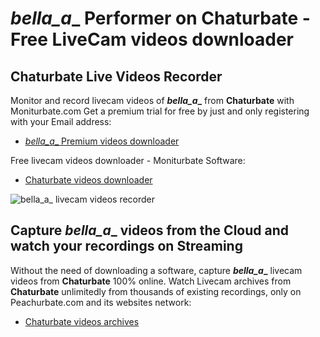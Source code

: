# _bella_a__ Performer on Chaturbate - Free LiveCam videos downloader

## Chaturbate Live Videos Recorder

Monitor and record livecam videos of **_bella_a__** from **Chaturbate** with Moniturbate.com
Get a premium trial for free by just and only registering with your Email address:
* [_bella_a__ Premium videos downloader](https://moniturbate.com/request-demo-licence-key.html)

Free livecam videos downloader - Moniturbate Software:
* [Chaturbate videos downloader](https://moniturbate.com/moniturbate-download-software.html)

![_bella_a__ livecam videos recorder](https://peachurnet.com/templates/moniturbate-software.png)


## Capture _bella_a__ videos from the Cloud and watch your recordings on Streaming

Without the need of downloading a software, capture **_bella_a__** livecam videos from **Chaturbate** 100% online.
Watch Livecam archives from **Chaturbate** unlimitedly from thousands of existing recordings, only on Peachurbate.com and its websites network:
* [Chaturbate videos archives](https://peachurnet.com/)